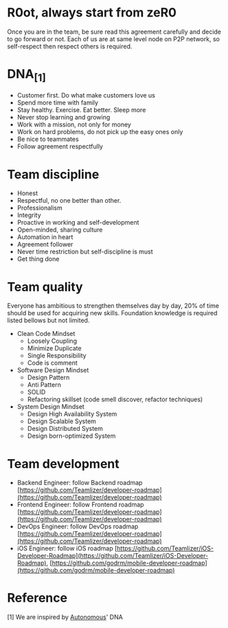 # R0ot, always start from zeR0
Once you are in the team, be sure read this agreement carefully and decide to go forward or not. Each of us are at same level node on P2P network, so self-respect then respect others is required.

# DNA<sub>[1]</sub>
- Customer first. Do what make customers love us
- Spend more time with family
- Stay healthy. Exercise. Eat better. Sleep more
- Never stop learning and growing
- Work with a mission, not only for money
- Work on hard problems, do not pick up the easy ones only
- Be nice to teammates
- Follow agreement respectfully

# Team discipline
- Honest
- Respectful, no one better than other.
- Professionalism
- Integrity
- Proactive in working and self-development
- Open-minded, sharing culture
- Automation in heart
- Agreement follower
- Never time restriction but self-discipline is must
- Get thing done

# Team quality
Everyone has ambitious to strengthen themselves day by day, 20% of time should be used for acquiring new skills. Foundation knowledge is required listed bellows but not limited.
- Clean Code Mindset
  - Loosely Coupling
  - Minimize Duplicate
  - Single Responsibility
  - Code is comment
- Software Design Mindset
  - Design Pattern
  - Anti Pattern
  - SOLID
  - Refactoring skillset (code smell discover, refactor techniques)
- System Design Mindset
  - Design High Availability System
  - Design Scalable System
  - Design Distributed System
  - Design born-optimized System
  
# Team development
- Backend Engineer: follow Backend roadmap [https://github.com/Teamlizer/developer-roadmap](https://github.com/Teamlizer/developer-roadmap)
- Frontend Engineer: follow Frontend roadmap [https://github.com/Teamlizer/developer-roadmap](https://github.com/Teamlizer/developer-roadmap)
- DevOps Engineer: follow DevOps roadmap [https://github.com/Teamlizer/developer-roadmap](https://github.com/Teamlizer/developer-roadmap)
- iOS Engineer: follow iOS roadmap [https://github.com/Teamlizer/iOS-Developer-Roadmap](https://github.com/Teamlizer/iOS-Developer-Roadmap), [https://github.com/godrm/mobile-developer-roadmap](https://github.com/godrm/mobile-developer-roadmap)

# Reference
[1] We are inspired by [Autonomous](https://www.autonomous.ai/)' DNA
